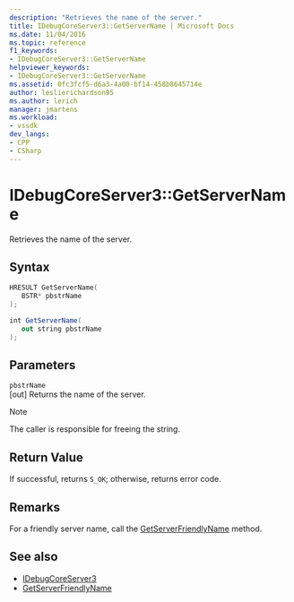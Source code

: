 ```yaml
---
description: "Retrieves the name of the server."
title: IDebugCoreServer3::GetServerName | Microsoft Docs
ms.date: 11/04/2016
ms.topic: reference
f1_keywords:
- IDebugCoreServer3::GetServerName
helpviewer_keywords:
- IDebugCoreServer3::GetServerName
ms.assetid: 0fc3fcf5-d6a3-4a00-bf14-458b8645714e
author: leslierichardson95
ms.author: lerich
manager: jmartens
ms.workload:
- vssdk
dev_langs:
- CPP
- CSharp
---
```

# IDebugCoreServer3::GetServerName
Retrieves the name of the server.

## Syntax

```cpp
HRESULT GetServerName(
   BSTR* pbstrName
);
```

```csharp
int GetServerName(
   out string pbstrName
);
```

## Parameters
`pbstrName`\
[out] Returns the name of the server.

> [!NOTE]
> The caller is responsible for freeing the string.

## Return Value
 If successful, returns `S_OK`; otherwise, returns error code.

## Remarks
 For a friendly server name, call the [GetServerFriendlyName](../../../extensibility/debugger/reference/idebugcoreserver3-getserverfriendlyname.md) method.

## See also
- [IDebugCoreServer3](../../../extensibility/debugger/reference/idebugcoreserver3.md)
- [GetServerFriendlyName](../../../extensibility/debugger/reference/idebugcoreserver3-getserverfriendlyname.md)
